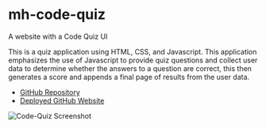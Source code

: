 # mh-code-quiz
A website with a Code Quiz UI

This is a quiz application using HTML, CSS, and Javascript. This application emphasizes the use of Javascript to provide quiz questions and collect user data to determine whether the answers to a question are correct, this then generates a score and appends a final page of results from the user data. 

* [GitHub Repository]()
* [Deployed GitHub Website](https://github.com/basedmilz/mh-code-quiz)

![Code-Quiz Screenshot](mh-code-quiz/assets/css/animequizscreenshot.png)